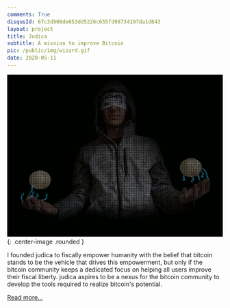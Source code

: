 ```yaml
---
comments: True
disqusId: 67c3d908de053dd5226c655fd98734197da1d843
layout: project
title: Judica
subtitle: A mission to improve Bitcoin
pic: /public/img/wizard.gif
date: 2020-05-11
---
```

[![Judica](/public/img/wizard.gif)](https://judica.org)
{: .center-image .rounded }

I founded judica to fiscally empower humanity with the belief that bitcoin
stands to be the vehicle that drives this empowerment, but only if the bitcoin
community keeps a dedicated focus on helping all users improve their fiscal
liberty. judica aspires to be a nexus for the bitcoin community to develop the
tools required to realize bitcoin's potential.

<a href="https://judica.org/charter/">Read more...</a>